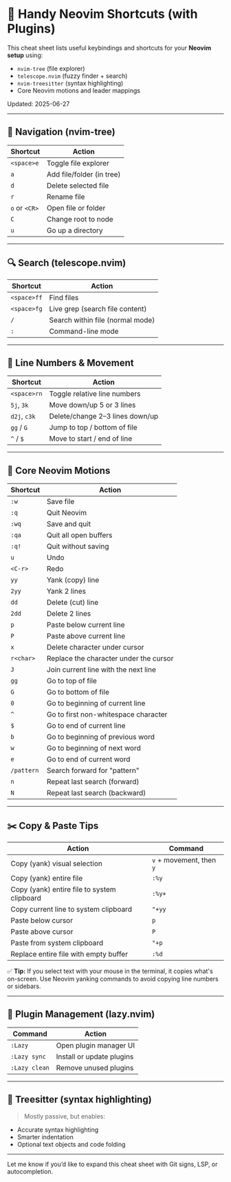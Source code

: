 # 🎯 Handy Neovim Shortcuts (with Plugins)

This cheat sheet lists useful keybindings and shortcuts for your **Neovim setup** using:

- `nvim-tree` (file explorer)
- `telescope.nvim` (fuzzy finder + search)
- `nvim-treesitter` (syntax highlighting)
- Core Neovim motions and leader mappings

Updated: 2025-06-27

---

## 🧭 Navigation (nvim-tree)

| Shortcut      | Action                        |
|---------------|-------------------------------|
| `<space>e`    | Toggle file explorer          |
| `a`           | Add file/folder (in tree)     |
| `d`           | Delete selected file          |
| `r`           | Rename file                   |
| `o` or `<CR>` | Open file or folder           |
| `C`           | Change root to node           |
| `u`           | Go up a directory             |

---

## 🔍 Search (telescope.nvim)

| Shortcut      | Action                          |
|---------------|----------------------------------|
| `<space>ff`   | Find files                      |
| `<space>fg`   | Live grep (search file content) |
| `/`           | Search within file (normal mode)|
| `:`           | Command-line mode               |

---

## 🧠 Line Numbers & Movement

| Shortcut       | Action                             |
|----------------|------------------------------------|
| `<space>rn`    | Toggle relative line numbers       |
| `5j`, `3k`     | Move down/up 5 or 3 lines           |
| `d2j`, `c3k`   | Delete/change 2–3 lines down/up     |
| `gg` / `G`     | Jump to top / bottom of file        |
| `^` / `$`      | Move to start / end of line         |

---

## 🧰 Core Neovim Motions

| Shortcut     | Action                                  |
|--------------|------------------------------------------|
| `:w`         | Save file                                |
| `:q`         | Quit Neovim                              |
| `:wq`        | Save and quit                            |
| `:qa`        | Quit all open buffers                    |
| `:q!`        | Quit without saving                      |
| `u`          | Undo                                     |
| `<C-r>`      | Redo                                     |
| `yy`         | Yank (copy) line                         |
| `2yy`        | Yank 2 lines                             |
| `dd`         | Delete (cut) line                        |
| `2dd`        | Delete 2 lines                           |
| `p`          | Paste below current line                 |
| `P`          | Paste above current line                 |
| `x`          | Delete character under cursor            |
| `r<char>`    | Replace the character under the cursor   |
| `J`          | Join current line with the next line     |
| `gg`         | Go to top of file                        |
| `G`          | Go to bottom of file                     |
| `0`          | Go to beginning of current line          |
| `^`          | Go to first non-whitespace character     |
| `$`          | Go to end of current line                |
| `b`          | Go to beginning of previous word         |
| `w`          | Go to beginning of next word             |
| `e`          | Go to end of current word                |
| `/pattern`   | Search forward for "pattern"             |
| `n`          | Repeat last search (forward)             |
| `N`          | Repeat last search (backward)            |

---

## ✂️ Copy & Paste Tips

| Action                                    | Command                              |
|-------------------------------------------|---------------------------------------|
| Copy (yank) visual selection              | `v` + movement, then `y`             |
| Copy (yank) entire file                   | `:%y`                                |
| Copy (yank) entire file to system clipboard | `:%y+`                             |
| Copy current line to system clipboard     | `"+yy`                               |
| Paste below cursor                        | `p`                                  |
| Paste above cursor                        | `P`                                  |
| Paste from system clipboard               | `"+p`                                |
| Replace entire file with empty buffer     | `:%d`                                |

✅ **Tip:** If you select text with your mouse in the terminal, it copies what's on-screen. Use Neovim yanking commands to avoid copying line numbers or sidebars.

---

## 🧩 Plugin Management (lazy.nvim)

| Command       | Action                            |
|---------------|------------------------------------|
| `:Lazy`       | Open plugin manager UI             |
| `:Lazy sync`  | Install or update plugins          |
| `:Lazy clean` | Remove unused plugins              |

---

## 🌈 Treesitter (syntax highlighting)

> Mostly passive, but enables:
- Accurate syntax highlighting
- Smarter indentation
- Optional text objects and code folding

---

Let me know if you’d like to expand this cheat sheet with Git signs, LSP, or autocompletion.

